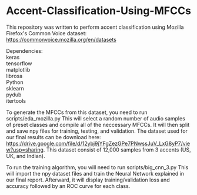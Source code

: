 # Accent-Classification-Using-MFCCs

This repository was written to perform accent classification using Mozilla Firefox's Common Voice dataset: </br>
	https://commonvoice.mozilla.org/en/datasets

Dependencies: </br>
	keras </br>
	tensorflow </br>
	matplotlib </br>
	librosa	</br>
	Python </br>
	sklearn </br>
	pydub </br>
	itertools </br>
		
To generate the MFCCs from this dataset, you need to run scripts/eda_mozilla.py
	This will select a random number of audio samples of preset classes and compile all of the neccessary MFCCs. It will then split and save npy files for training, testing, and validation.
	The dataset used for our final results can be download here: https://drive.google.com/file/d/12ybj9jYFgZezGPe7PNwssJuV_LxG8yP7/view?usp=sharing.
	This dataset consist of 12,000 samples from 3 accents (US, UK, and Indian).
	
To run the training algorithm, you will need to run scripts/big_cnn_3.py
	This will import the npy dataset files and train the Neural Network explained in our final report.
	Afterward, it will display training/validation loss and accuracy followed by an ROC curve for each class.

#
